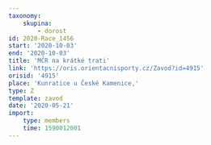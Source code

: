 ```yaml
---
taxonomy:
    skupina:
        - dorost
id: 2020-Race_1456
start: '2020-10-03'
end: '2020-10-03'
title: 'MČR na krátké trati'
link: 'https://oris.orientacnisporty.cz/Zavod?id=4915'
orisid: '4915'
place: 'Kunratice u České Kamenice,'
type: Z
template: zavod
date: '2020-05-21'
import:
    type: members
    time: 1590012001
---
```

